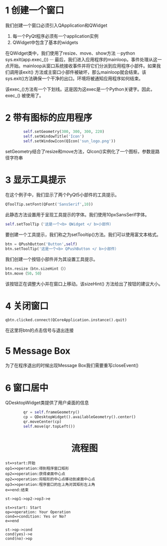 1 创建一个窗口
===
我们创建一个窗口必须引入QApplication和QWidget
1. 每一个PyQt程序必须有一个application实例
2. QWidget中包含了基本的widgets

在QWidget类中，我们使用了resize、move、show方法
···python
sys.exit(app.exec_())
···
最后，我们进入应用程序的mainloop。事件处理从这一点开始。mainloop从窗口系统接收事件并将它们分派到应用程序小部件。如果我们调用该exit() 方法或主窗口小部件被破坏，那么mainloop就会结束。该sys.exit()方法确保一个干净的出口。环境将被通知应用程序如何结束。

该exec_()方法有一个下划线。这是因为这exec是一个Python关键字。因此，exec_() 被使用了。

2 带有图标的应用程序
===
```python
        self.setGeometry(300, 300, 300, 220)
        self.setWindowTitle('Icon')
        self.setWindowIcon(QIcon('sun_logo.png'))
```
setGeometry结合了resize和move方法，QIcon()实例化了一个图标，参数是路径字符串

3 显示工具提示
===
在这个例子中，我们显示了两个PyQt5小部件的工具提示。
```python
QToolTip.setFont(QFont('SansSerif',10))
```
此静态方法设置用于呈现工具提示的字体。我们使用10pxSansSerif字体。
```python 
self.setToolTip（'这是一个<b> QWidget </ b>小部件）
```
要创建一个工具提示，我们称之为setTooltip()方法。我们可以使用富文本格式。
```python
btn = QPushButton('Button',self)
btn.setToolTip('这是一个<b> QPushButton </ b>小部件）
```
我们创建一个按钮小部件并为其设置工具提示。
```python 
btn.resize（btn.sizeHint（））
btn.move（50，50）
```
该按钮正在调整大小并在窗口上移动。该sizeHint() 方法给出了按钮的建议大小。

4 关闭窗口
===
```python 
qbtn.clicked.connect(QCoreApplication.instance().quit)
```
在这里将btn的点击信号与退出连接

5 Message Box
===
为了在程序退出的时候出现Message Box我们需要重写closeEvent()

6 窗口居中
===
QDesktopWidget类提供了用户桌面的信息
```python
        qr = self.frameGeometry()
        cp = QDesktopWidget().availableGeometry().center()
        qr.moveCenter(cp)
        self.move(qr.topLeft())
```
# <center> 流程图
```flow
st=>start:开始
op1=>operation:得到程序窗口矩形
op2=>operation:获得桌面中心点
op2=>operation:将矩形的中心点移动到桌面中心点
op3=>operation:程序窗口的左上角对其矩形左上角
e=>end:结束

st->op1->op2->op3->e
```


```flow
st=>start: Start
op=>operation: Your Operation
cond=>condition: Yes or No?
e=>end

st->op->cond
cond(yes)->e
cond(no)->op
```